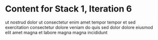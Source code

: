 # Content for Stack 1, Iteration 6
ut nostrud dolor ut consectetur enim amet tempor tempor et sed exercitation consectetur dolore veniam do quis sed dolor dolore eiusmod elit amet magna et labore magna magna incididunt 
